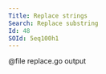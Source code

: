 ```yaml
---
Title: Replace strings
Search: Replace substring
Id: 48
SOId: 5eq100h1
---
```


@file replace.go output

<!-- TODO: replace using regex -->
